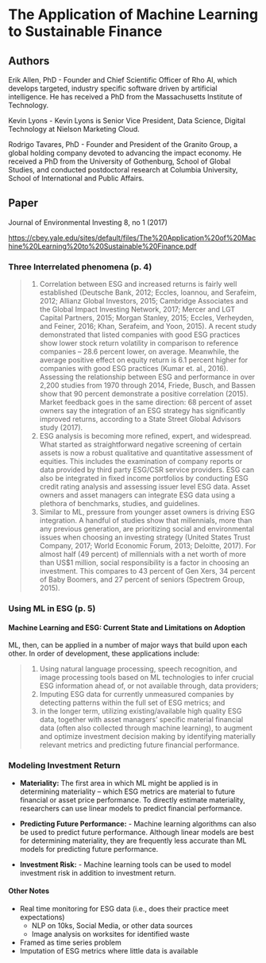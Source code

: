 # The Application of Machine Learning to Sustainable Finance

## Authors

Erik Allen, PhD - Founder and Chief Scientific Officer of Rho AI, which develops targeted, industry specific software driven by artificial intelligence. He has received a PhD from the Massachusetts Institute of Technology. 

Kevin Lyons - Kevin Lyons is Senior Vice President, Data Science, Digital Technology at Nielson Marketing Cloud. 

Rodrigo Tavares, PhD - Founder and President of the Granito Group, a global holding company devoted to advancing the impact economy. He received a PhD from the University of Gothenburg, School of Global Studies, and conducted postdoctoral research at Columbia University, School of International and Public Affairs. 

## Paper

Journal of Environmental Investing 8, no 1 (2017)

https://cbey.yale.edu/sites/default/files/The%20Application%20of%20Machine%20Learning%20to%20Sustainable%20Finance.pdf

### Three Interrelated phenomena (p. 4)

> 1. Correlation between ESG and increased returns is fairly well established (Deutsche Bank, 2012; Eccles, Ioannou, and Serafeim, 2012; Allianz Global Investors, 2015; Cambridge Associates and the Global Impact Investing Network, 2017; Mercer and LGT Capital Partners, 2015; Morgan Stanley, 2015; Eccles, Verheyden, and Feiner, 2016; Khan, Serafeim, and Yoon, 2015). A recent study demonstrated that listed companies with good ESG practices show lower stock return volatility in comparison to reference companies – 28.6 percent lower, on average. Meanwhile, the average positive effect on equity return is 6.1 percent higher for companies with good ESG practices (Kumar et. al., 2016). Assessing the relationship between ESG and performance in over 2,200 studies from 1970 through 2014, Friede, Busch, and Bassen show that 90 percent demonstrate a positive correlation (2015). Market feedback goes in the same direction: 68 percent of asset owners say the integration of an ESG strategy has significantly improved returns, according to a State Street Global Advisors study (2017). 
> 2. ESG analysis is becoming more refined, expert, and widespread. What started as straightforward negative screening of certain assets is now a robust qualitative and quantitative assessment of equities. This includes the examination of company reports or data provided by third party ESG/CSR service providers. ESG can also be integrated in fixed income portfolios by conducting ESG credit rating analysis and assessing issuer level ESG data. Asset owners and asset managers can integrate ESG data using a plethora of benchmarks, studies, and guidelines. 
> 3. Similar to ML, pressure from younger asset owners is driving ESG integration. A handful of studies show that millennials, more than any previous generation, are prioritizing social and environmental issues when choosing an investing strategy (United States Trust Company, 2017; World Economic Forum, 2013; Deloitte, 2017). For almost half (49 percent) of millennials with a net worth of more than US$1 million, social responsibility is a factor in choosing an investment. This compares to 43 percent of Gen Xers, 34 percent of Baby Boomers, and 27 percent of seniors (Spectrem Group, 2015). 

### Using ML in ESG (p. 5)

#### Machine Learning and ESG: Current State and Limitations on Adoption

ML, then, can be applied in a number of major ways that build upon each other. In order of development, these applications include: 

> 1. Using natural language processing, speech recognition, and image processing tools based on ML technologies to infer crucial ESG information ahead of, or not available through, data providers; 
> 2. Imputing ESG data for currently unmeasured companies by detecting patterns within the full set of ESG metrics; and 
> 3. in the longer term, utilizing existing/available high quality ESG data, together with asset managers’ specific material financial data (often also collected through machine learning), to augment and optimize investment decision making by identifying materially relevant metrics and predicting future financial performance.

### Modeling Investment Return 

- **Materiality:** The first area in which ML might be applied is in determining materiality – which ESG metrics are material to future financial or asset price performance. To directly estimate materiality, researchers can use linear models to predict financial performance. 

- **Predicting Future Performance:** - Machine learning algorithms can also be used to predict future performance. Although linear models are best for determining materiality, they are frequently less accurate than ML models for predicting future performance.

- **Investment Risk:** - Machine learning tools can be used to model investment risk in addition to investment return. 

#### Other Notes

- Real time monitoring for ESG data (i.e., does their practice meet expectations)
    - NLP on 10ks, Social Media, or other data sources
    - Image analysis on worksites for identified waste
- Framed as time series problem
- Imputation of ESG metrics where little data is available